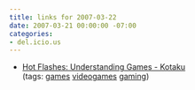 ```yaml
---
title: links for 2007-03-22
date: 2007-03-21 00:00:00 -07:00
categories:
- del.icio.us
---
```


<ul class="delicious">
	<li>
		<div class="delicious-link"><a href="http://www.kotaku.com/gaming/hot/hot-flashes-understanding-games-245792.php">Hot Flashes: Understanding Games - Kotaku</a></div>
		<div class="delicious-tags">(tags: <a href="http://del.icio.us/torrez/games">games</a> <a href="http://del.icio.us/torrez/videogames">videogames</a> <a href="http://del.icio.us/torrez/gaming">gaming</a>)</div>
	</li>
</ul>
